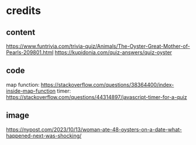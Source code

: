 # credits
## content
https://www.funtrivia.com/trivia-quiz/Animals/The-Oyster-Great-Mother-of-Pearls-209801.html 
https://kupidonia.com/quiz-answers/quiz-oyster 

## code
map function: https://stackoverflow.com/questions/38364400/index-inside-map-function
timer: https://stackoverflow.com/questions/44314897/javascript-timer-for-a-quiz 

## image
https://nypost.com/2023/10/13/woman-ate-48-oysters-on-a-date-what-happened-next-was-shocking/ 